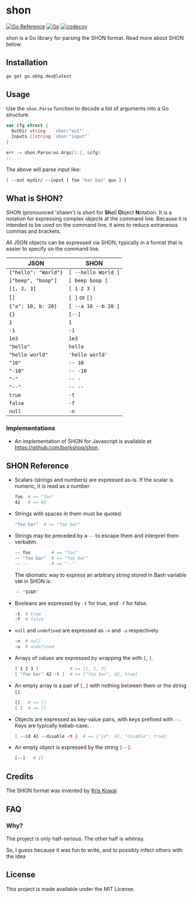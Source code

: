 # shon

[![Go Reference](https://pkg.go.dev/badge/go.abhg.dev/shon.svg)](https://pkg.go.dev/go.abhg.dev/shon)
[![Go](https://github.com/abhinav/shon-go/actions/workflows/ci.yml/badge.svg)](https://github.com/abhinav/shon-go/actions/workflows/ci.yml)
[![codecov](https://codecov.io/gh/abhinav/shon-go/branch/main/graph/badge.svg?token=SG8rMD57rN)](https://codecov.io/gh/abhinav/shon-go)

shon is a Go library for parsing the SHON format.
Read more about SHON below.

## Installation

```bash
go get go.abhg.dev@latest
```

## Usage

Use the `shon.Parse` function
to decode a list of arguments into a Go structure.

```go
var cfg struct {
  OutDir string   `shon:"out"`
  Inputs []string `shon:"input"`
}

err := shon.Parse(os.Args[1:], &cfg)
// ...
```

The above will parse input like:

```bash
[ --out mydir/ --input [ foo "bar baz" qux ] ]
```

## What is SHON?

SHON (pronounced 'shawn') is short for **Sh**ell **O**bject **N**otation.
It is a notation
for expressing complex objects at the command line.
Because it is intended to be used on the command line,
it aims to reduce extraneous commas and brackets.

All JSON objects can be expressed via SHON,
typically in a format that is easier to specify on the command line.

| JSON                 | SHON                |
|----------------------|---------------------|
| `{"hello": "World"}` | `[ --hello World ]` |
| `["beep", "boop"]`   | `[ beep boop ]`     |
| `[1, 2, 3]`          | `[ 1 2 3 ]`         |
| `[]`                 | `[ ]` or `[]`       |
| `{"a": 10, b: 20}`   | `[ --a 10 --b 20 ]` |
| `{}`                 | `[--]`              |
| `1`                  | `1`                 |
| `-1`                 | `-1`                |
| `1e3`                | `1e3`               |
| `"hello"`            | `hello`             |
| `"hello world"`      | `'hello world'`     |
| `"10"`               | `-- 10`             |
| `"-10"`              | `-- -10`            |
| `"-"`                | `-- -`              |
| `"--"`               | `-- --`             |
| `true`               | `-t`                |
| `false`              | `-f`                |
| `null`               | `-n`                |

### Implementations

- An implementation of SHON for Javascript is available at
  <https://github.com/borkshop/shon>.

## SHON Reference

- Scalars (strings and numbers) are expressed as-is.
  If the scalar is numeric, it is read as a number.

    ```bash
    foo  # == "foo"
    42   # == 42
    ```

- Strings with spaces in them must be quoted.

    ```bash
    "foo bar"  # == "foo bar"
    ```

- Strings may be preceded by a `--` to escape them
  and interpret them verbatim.

    ```bash
    -- foo        # == "foo"
    -- "foo bar"  # == "foo bar"
    -- --         # == "--"
    ```

  The idiomatic way to express an arbitrary string
  stored in Bash variable `VAR` in SHON is:

    ```bash
    -- "$VAR"
    ```

- Booleans are expressed by `-t` for true, and `-f` for false.

    ```bash
    -t  # true
    -f  # false
    ```

- `null` and `undefined` are expressed as `-n` and `-u` respectively.

    ```bash
    -n  # null
    -u  # undefined
    ```

- Arrays of values are expressed by wrapping the with `[`, `]`.


    ```bash
    [ 1 2 3 ]            # == [1, 2, 3]
    [ "foo bar" 42 -t ]  # == ["foo bar", 42, true]
    ```

- An empty array is a pair of `[`, `]` with nothing between them
  or the string `[]`.

    ```bash
    []   # == []
    [ ]  # == []
    ```

- Objects are expressed as key-value pairs, with keys prefixed with `--`.
  Keys are typically kebab-case.

    ```bash
    [ --id 42 --disable -t ]  # == {"id": 42, "disable": true}
    ```

- An empty object is expressed by the string `[--]`:

    ```bash
    [--]   # {}
    ```

## Credits

The SHON format was invented by [Kris Kowal](https://github.com/kriskowal).

## FAQ

### Why?

The project is only half-serious.
The other half is whimsy.

So, I guess because it was fun to write,
and to possibly infect others with the idea

## License

This project is made available under the MIT License.
